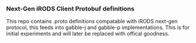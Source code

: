 ### Next-Gen iRODS Client Protobuf definitions 

This repo contains .proto definitions compatable with iRODS next-gen protocol, this feeds into gabble-j and gabble-p implementations.
This is for initial experiments and will later be replaced with offical goodness.
